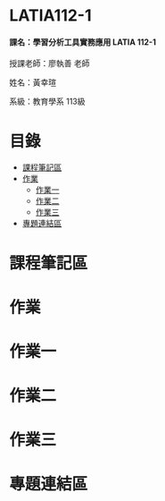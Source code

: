 # LATIA112-1

#### 課名：學習分析工具實務應用 LATIA 112-1

授課老師：廖執善 老師

姓名：黃幸瑄

系級：教育學系 113級

# 目錄
* [課程筆記區](https://github.com/40900114E/LATIA112-1/tree/main#%E8%AA%B2%E7%A8%8B%E7%AD%86%E8%A8%98%E5%8D%80)
* [作業]()
    * [作業一]()
    * [作業二]()
    * [作業三]()
* [專題連結區]()
# 課程筆記區
# 作業
# 作業一
# 作業二
# 作業三
# 專題連結區
